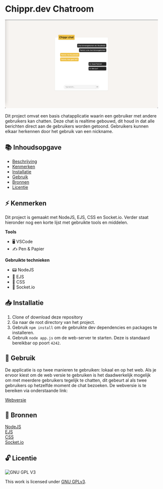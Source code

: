 # Chippr.dev Chatroom

<img src="https://github.com/boudewijnbout/connecting-people-my-first-chatroom/blob/main/public/images/Schermafbeelding%202022-05-27%20om%2015.29.50.png" />

Dit project omvat een basis chatapplicatie waarin een gebruiker met andere gebruikers kan chatten. Deze chat is realtime gebouwd, dit houd in dat alle berichten direct aan de gebruikers worden getoond. Gebruikers kunnen elkaar herkennen door het gebruik van een nickname.

## 📚 Inhoudsopgave

  * [Beschrijving](#beschrijving)
  * [Kenmerken](#kenmerken)
  * [Installatie](#installatie)
  * [Gebruik](#gebruik)
  * [Bronnen](#bronnen)
  * [Licentie](#licentie)

## ⚡ Kenmerken

Dit project is gemaakt met NodeJS, EJS, CSS en Socket.io. Verder staat hieronder nog een korte lijst met gebruikte tools en middelen.

**Tools**

- 🖥️ VSCode
- ✍ Pen & Papier

**Gebruikte technieken**

- 📟 NodeJS
- 🚀 EJS
- 💅 CSS
- 🧰 Socket.io

## 📥 Installatie

1. Clone of download deze repository
2. Ga naar de root directory van het project.
3. Gebruik `npm install` om de gebruikte dev dependencies en packages te installeren.
4. Gebruik `node app.js` om de web-server te starten. Deze is standaard bereikbar op poort `4242`.

## 🔨 Gebruik

De applicatie is op twee manieren te gebruiken: lokaal en op het web. Als je ervoor kiest om de web versie te gebruiken is het daadwerkelijk mogelijk om met meerdere gebruikers tegelijk te chatten, dit gebeurt al als twee gebruikers op hetzelfde moment de chat bezoeken. De webversie is te bereiken via onderstaande link:

[Webversie](https://first-chatroom.herokuapp.com/)

## 📖 Bronnen

[NodeJS](https://nodejs.dev/)
<br>
[EJS](https://ejs.co/)
<br>
[CSS](https://developer.mozilla.org/en-US/docs/Web/CSS)
<br>
[Socket.io](https://socket.io/)

## 🔓 Licentie

![GNU GPL V3](https://www.gnu.org/graphics/gplv3-127x51.png)

This work is licensed under [GNU GPLv3](./LICENSE).
